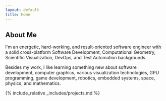 ```yaml
---
layout: default
title: Home
---
```


## About Me

I'm an energetic, hard-working, and result-oriented software engineer with a solid cross-platform Software Development, Computational Geometry, Scientific Visualization, DevOps, and Test Automation backgrounds.

Besides my work, I like learning something new about software development, computer graphics, various visualization technologies, GPU programming, game development, robotics, embedded systems, space, physics, and mathematics.

{% include_relative _includes/projects.md %}
